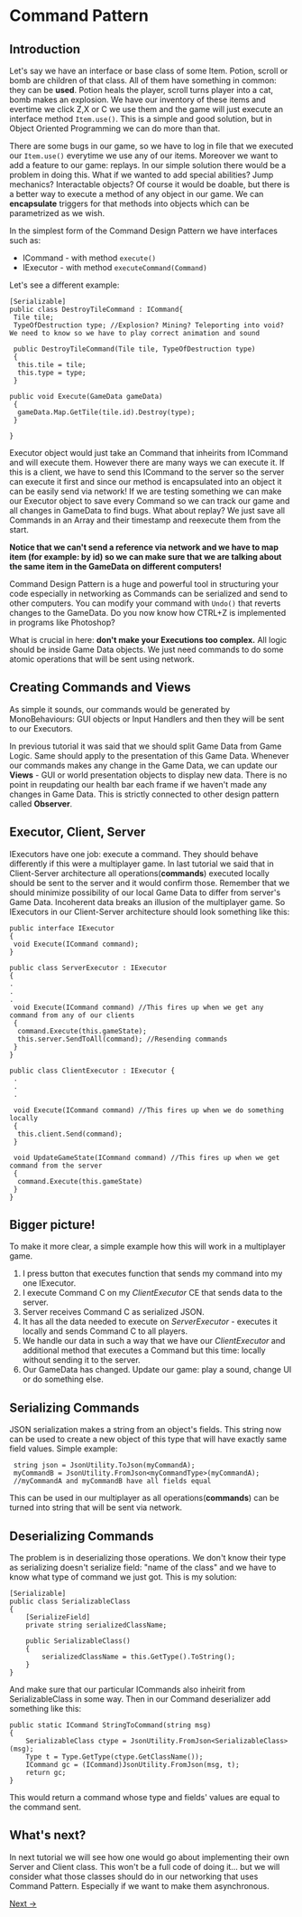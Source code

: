 # Command Pattern

## Introduction

Let's say we have an interface or base class of some Item. Potion, scroll or bomb are children of that class. All of them have something in common: they can be **used**. Potion heals the player, scroll turns player into a cat, bomb makes an explosion. We have our inventory of these items and evertime we click Z,X or C we use them and the game will just execute an interface method ``` Item.use() ```. This is a simple and good solution, but in Object Oriented Programming we can do more than that.

There are some bugs in our game, so we have to log in file that we executed our ```Item.use()``` everytime we use any of our items. Moreover we want to add a feature to our game: replays. In our simple solution there would be a problem in doing this. What if we wanted to add special abilities? Jump mechanics? Interactable objects? Of course it would be doable, but there is a better way to execute a method of any object in our game. We can **encapsulate** triggers for that methods into objects which can be parametrized as we wish.

In the simplest form of the Command Design Pattern we have interfaces such as:

- ICommand - with method ```execute()``` 
- IExecutor - with method ```executeCommand(Command)```

Let's see a different example: 
```
[Serializable]
public class DestroyTileCommand : ICommand{
 Tile tile;
 TypeOfDestruction type; //Explosion? Mining? Teleporting into void? We need to know so we have to play correct animation and sound
 
 public DestroyTileCommand(Tile tile, TypeOfDestruction type)
 {
  this.tile = tile;
  this.type = type;
 }

public void Execute(GameData gameData)
 {
  gameData.Map.GetTile(tile.id).Destroy(type);
 }

}
```

Executor object would just take an Command that inheirits from ICommand and will execute them. However there are many ways we can execute it. If this is a client, we have to send this ICommand to the server so the server can execute it first and since our method is encapsulated into an object it can be easily send via network!
If we are testing something we can make our Executor object to save every Command so we can track our game and all changes in GameData to find bugs. What about replay? We just save all Commands in an Array and their timestamp and reexecute them from the start.

**Notice that we can't send a reference via network and we have to map item (for example: by id) so we can make sure that we are talking about the same item in the GameData on different computers!**
 
Command Design Pattern is a huge and powerful tool in structuring your code especially in networking as Commands can be serialized and send to other computers. You can modify your command with ```Undo()``` that reverts changes to the GameData. Do you now know how CTRL+Z is implemented in programs like Photoshop? 

What is crucial in here: **don't make your Executions too complex.** All logic should be inside Game Data objects. We just need commands to do some atomic operations that will be sent using network.

## Creating Commands and Views

As simple it sounds, our commands would be generated by MonoBehaviours: GUI objects or Input Handlers and then they will be sent to our Executors.

In previous tutorial it was said that we should split Game Data from Game Logic. Same should apply to the presentation of this Game Data. Whenever our commands makes any change in the Game Data, we can update our **Views** - GUI or world presentation objects to display new data. There is no point in reupdating our health bar each frame if we haven't made any changes in Game Data. This is strictly connected to other design pattern called **Observer**.

## Executor, Client, Server

IExecutors have one job: execute a command. They should behave differently if this were a multiplayer game. In last tutorial we said that in Client-Server architecture all operations(**commands**) executed locally should be sent to the server and it would confirm those. Remember that we should minimize possibility of our local Game Data to differ from server's Game Data. Incoherent data breaks an illusion of the multiplayer game. So IExecutors in our Client-Server architecture should look something like this:

```
public interface IExecutor 
{
 void Execute(ICommand command);
}

public class ServerExecutor : IExecutor 
{
.
.
.
 void Execute(ICommand command) //This fires up when we get any command from any of our clients
 {
  command.Execute(this.gameState);
  this.server.SendToAll(command); //Resending commands
 }
}

public class ClientExecutor : IExecutor {
 .
 .
 .
 
 void Execute(ICommand command) //This fires up when we do something locally
 {
  this.client.Send(command);
 }
 
 void UpdateGameState(ICommand command) //This fires up when we get command from the server
 {
  command.Execute(this.gameState)
 }
}

```

## Bigger picture!

To make it more clear, a simple example how this will work in a multiplayer game.

1) I press button that executes function that sends my command into my one IExecutor.
2) I execute Command C on my *ClientExecutor* CE that sends data to the server.
3) Server receives Command C as serialized JSON.
4) It has all the data needed to execute on *ServerExecutor* - executes it locally and sends Command C to all players.
5) We handle our data in such a way that we have our *ClientExecutor* and additional method that executes a Command but this time: locally without sending it to the server.
6) Our GameData has changed. Update our game: play a sound, change UI or do something else.

## Serializing Commands

JSON serialization makes a string from an object's fields. This string now can be used to create a new object of this type that will have exactly same field values. 
Simple example:
```
 string json = JsonUtility.ToJson(myCommandA);
 myCommandB = JsonUtility.FromJson<myCommandType>(myCommandA);
 //myCommandA and myCommandB have all fields equal
```
This can be used in our multiplayer as all operations(**commands**) can be turned into string that will be sent via network.

## Deserializing Commands
The problem is in deserializing those operations. We don't know their type as serializing doesn't serialize field: "name of the class" and we have to know what type of command we just got. This is my solution:
```
[Serializable]
public class SerializableClass
{
    [SerializeField]
    private string serializedClassName;

    public SerializableClass()
    {
        serializedClassName = this.GetType().ToString();
    }
}
```
And make sure that our particular ICommands also inheirit from SerializableClass in some way.
Then in our Command deserializer add something like this:
```
public static ICommand StringToCommand(string msg)
{
    SerializableClass ctype = JsonUtility.FromJson<SerializableClass>(msg);
    Type t = Type.GetType(ctype.GetClassName());
    ICommand gc = (ICommand)JsonUtility.FromJson(msg, t);
    return gc;
}
```
This would return a command whose type and fields' values are equal to the command sent.

## What's next?

In next tutorial we will see how one would go about implementing their own Server and Client class. This won't be a full code of doing it... but we will consider what those classes should do in our networking that uses Command Pattern. Especially if we want to make them asynchronous.

[Next ->](03clientserver.md)
